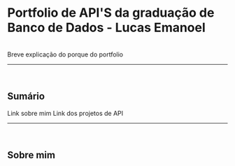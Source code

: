 # Portfolio de API'S da graduação de Banco de Dados - Lucas Emanoel 
<br>
Breve explicação do porque do portfolio

<hr></hr>
<br>

## Sumário
Link sobre mim
Link dos projetos de API
<br>
<hr></hr>
<br>

## Sobre mim
